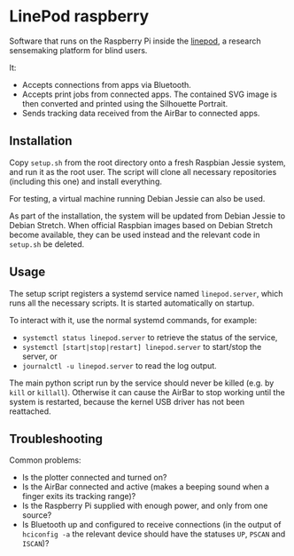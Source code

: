 # LinePod raspberry

Software that runs on the Raspberry Pi inside the [linepod](https://hpi.de/baudisch/projects/linepod.html), a research sensemaking platform for blind users.

It:
  * Accepts connections from apps via Bluetooth.
  * Accepts print jobs from connected apps. The contained SVG image is then converted and printed using the Silhouette Portrait.
  * Sends tracking data received from the AirBar to connected apps.

## Installation

Copy `setup.sh` from the root directory onto a fresh Raspbian Jessie system, and run it as the root user.
The script will clone all necessary repositories (including this one) and install everything.

For testing, a virtual machine running Debian Jessie can also be used.

As part of the installation, the system will be updated from Debian Jessie to Debian Stretch.
When official Raspbian images based on Debian Stretch become available, they can be used instead and the relevant code in `setup.sh` be deleted.

## Usage

The setup script registers a systemd service named `linepod.server`, which runs all the necessary scripts.
It is started automatically on startup.

To interact with it, use the normal systemd commands, for example:
  * `systemctl status linepod.server` to retrieve the status of the service,
  * `systemctl [start|stop|restart] linepod.server` to start/stop the server, or
  * `journalctl -u linepod.server` to read the log output.

The main python script run by the service should never be killed (e.g. by `kill` or `killall`).
Otherwise it can cause the AirBar to stop working until the system is restarted, because the kernel USB driver has not been reattached.

## Troubleshooting

Common problems:
  * Is the plotter connected and turned on?
  * Is the AirBar connected and active (makes a beeping sound when a finger exits its tracking range)?
  * Is the Raspberry Pi supplied with enough power, and only from one source?
  * Is Bluetooth up and configured to receive connections (in the output of `hciconfig -a` the relevant device should have the statuses `UP`, `PSCAN` and `ISCAN`)?
